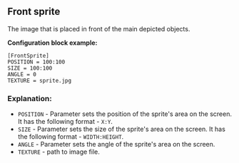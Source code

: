  ## Front sprite

 The image that is placed in front of the main depicted objects.

 **Configuration block example:**

    [FrontSprite]
    POSITION = 100:100
    SIZE = 100:100
    ANGLE = 0
    TEXTURE = sprite.jpg

 ### Explanation:

 * `POSITION` - Parameter sets the position of the sprite's area on the screen. It has the following format - `X:Y`.
 * `SIZE` - Parameter sets the size of the sprite's area on the screen. It has the following format - `WIDTH:HEIGHT`.
 * `ANGLE` - Parameter sets the angle of the sprite's area on the screen. 
 * `TEXTURE` - path to image file.